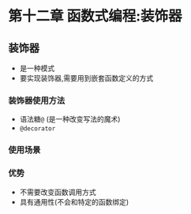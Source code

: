 # 第十二章 函数式编程:装饰器

## 装饰器

- 是一种模式
- 要实现装饰器,需要用到嵌套函数定义的方式

### 装饰器使用方法

- 语法糖`@` (是一种改变写法的魔术)
- `@decorator`

### 使用场景

### 优势

- 不需要改变函数调用方式
- 具有通用性(不会和特定的函数绑定)
